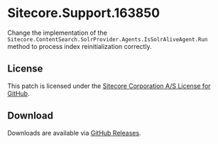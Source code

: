 # Sitecore.Support.163850
Change the implementation of the `Sitecore.ContentSearch.SolrProvider.Agents.IsSolrAliveAgent.Run` method to process index reinitialization correctly.

## License  
This patch is licensed under the [Sitecore Corporation A/S License for GitHub](https://github.com/sitecoresupport/Sitecore.Support.163850/blob/master/LICENSE).  

## Download  
Downloads are available via [GitHub Releases](https://github.com/sitecoresupport/Sitecore.Support.163850/releases).  
